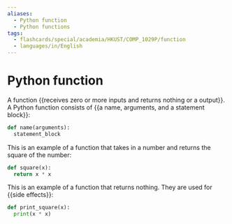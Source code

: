 ```yaml
---
aliases:
  - Python function
  - Python functions
tags:
  - flashcards/special/academia/HKUST/COMP_1029P/function
  - languages/in/English
---
```


# Python function

A function {{receives zero or more inputs and returns nothing or a output}}. A Python function consists of {{a name, arguments, and a statement block}}: <!--SR:!2024-02-19,14,290!2024-02-20,15,290-->

```Python
def name(arguments):
  statement_block
```

This is an example of a function that takes in a number and returns the square of the number:

```Python
def square(x):
  return x * x
```

This is an example of a function that returns nothing. They are used for {{side effects}}: <!--SR:!2024-02-18,13,290-->

```Python
def print_square(x):
  print(x * x)
```
